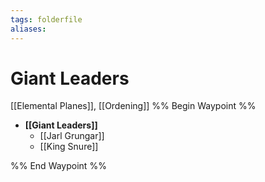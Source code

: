 ```yaml
---
tags: folderfile
aliases:
---
```


# Giant Leaders
[[Elemental Planes]], [[Ordening]]
%% Begin Waypoint %%
- **[[Giant Leaders]]**
	- [[Jarl Grungar]]
	- [[King Snure]]

%% End Waypoint %%
